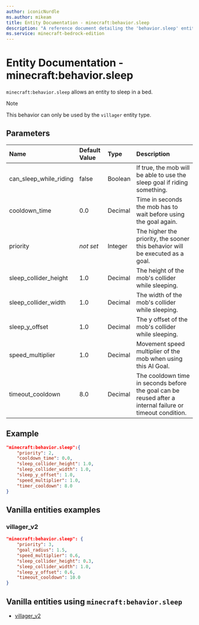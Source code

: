 ```yaml
---
author: iconicNurdle
ms.author: mikeam
title: Entity Documentation - minecraft:behavior.sleep
description: "A reference document detailing the 'behavior.sleep' entity goal"
ms.service: minecraft-bedrock-edition
---
```


# Entity Documentation - minecraft:behavior.sleep

`minecraft:behavior.sleep` allows an entity to sleep in a bed.

> [!NOTE]
> This behavior can only be used by the `villager` entity type.

## Parameters

|Name |Default Value  |Type  |Description  |
|:----------|:----------|:----------|:----------|
| can_sleep_while_riding| false| Boolean|  If true, the mob will be able to use the sleep goal if riding something. |
| cooldown_time| 0.0| Decimal| Time in seconds the mob has to wait before using the goal again. |
|priority|*not set*|Integer|The higher the priority, the sooner this behavior will be executed as a goal.|
| sleep_collider_height| 1.0| Decimal|  The height of the mob's collider while sleeping. |
| sleep_collider_width| 1.0| Decimal|  The width of the mob's collider while sleeping. |
| sleep_y_offset| 1.0| Decimal|  The y offset of the mob's collider while sleeping. |
| speed_multiplier| 1.0| Decimal|  Movement speed multiplier of the mob when using this AI Goal. |
| timeout_cooldown| 8.0| Decimal| The cooldown time in seconds before the goal can be reused after a internal failure or timeout condition. |

## Example

```json
"minecraft:behavior.sleep":{
    "priority": 2,
    "cooldown_time": 0.0,
    "sleep_collider_height": 1.0,
    "sleep_collider_width": 1.0,
    "sleep_y_offset": 1.0,
    "speed_multiplier": 1.0,
    "timer_cooldown": 8.0
}
```

## Vanilla entities examples

### villager_v2

```json
"minecraft:behavior.sleep": {
    "priority": 3,
    "goal_radius": 1.5,
    "speed_multiplier": 0.6,
    "sleep_collider_height": 0.3,
    "sleep_collider_width": 1.0,
    "sleep_y_offset": 0.6,
    "timeout_cooldown": 10.0
}
```

## Vanilla entities using `minecraft:behavior.sleep`

- [villager_v2](../../../../Source/VanillaBehaviorPack_Snippets/entities/villager_v2.md)
